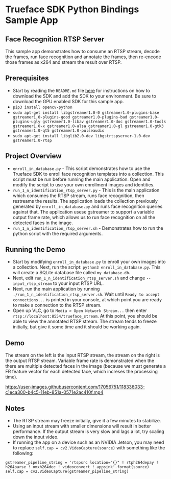 # Trueface SDK Python Bindings Sample App
## Face Recognition RTSP Server
This sample app demonstrates how to consume an RTSP stream, decode the frames, run face recognition and annotate the frames, then re-encode those frames as x264 and stream the result over RTSP.

## Prerequisites
- Start by reading the `README.md` file [here](../README.md) for instructions on how to download the SDK and add the SDK to your environment.
Be sure to download the GPU enabled SDK for this sample app.
- `pip3 install opencv-python`
- `sudo apt-get install libgstreamer1.0-0 gstreamer1.0-plugins-base gstreamer1.0-plugins-good gstreamer1.0-plugins-bad gstreamer1.0-plugins-ugly gstreamer1.0-libav gstreamer1.0-doc gstreamer1.0-tools gstreamer1.0-x gstreamer1.0-alsa gstreamer1.0-gl gstreamer1.0-gtk3 gstreamer1.0-qt5 gstreamer1.0-pulseaudio`
- `sudo apt-get install libglib2.0-dev libgstrtspserver-1.0-dev gstreamer1.0-rtsp`

## Project Overview
- `enroll_in_database.py` - This script demonstrates how to use the Trueface SDK to enroll face recognition templates into a collection. 
This script must be run before running the main application. Open and modify the script to use your own enrollment images and identities.
- `run_1_n_identification_rtsp_server.py` - This is the main application which consumes the RTSP stream, runs face recognition, then restreams the results. 
The application loads the collection previously generated by `enroll_in_database.py` and runs face recognition queries against that. The application usese gstreamer to support a variable output frame rate, which allows us to run face recognition on all the detected faces in the image. 
- `run_1_n_identification_rtsp_server.sh` - Demonstrates how to run the python script with the required arguments. 

## Running the Demo
- Start by modifying `enroll_in_database.py` to enroll your own images into a collection. Next, run the script: `python3 enroll_in_database.py`. This will create a SQLite database file called `my_database.db`.
- Next, edit `run_1_n_identification_rtsp_server.sh` and change `--input_rtsp_stream` to your input RTSP URL.
- Next, run the main application by running `./run_1_n_identification_rtsp_server.sh`. Wait until `Ready to accept connections...` is printed in your console, at which point you are ready to make a connection to the RTSP stream.
- Open up VLC, go to `Media > Open Network Stream...` then enter `rtsp://localhost:8554/trueface_stream`. At this point, you should be able to view the annotated RTSP stream. The stream tends to freeze initially, but give it some time and it should be working again.  

## Demo
The stream on the left is the input RTSP stream, the stream on the right is the output RTSP stream.
Variable frame rate is demonstrated when the there are multiple detected faces in the image (because we must generate a FR feature vector for each detected face, which increses the processing time). 

https://user-images.githubusercontent.com/17056751/118336033-c1eca300-b4c5-11eb-851a-0571e2ac410f.mp4



## Notes
- The RTSP stream may freeze initially, give it a few minutes to stabilize.
- Using an input stream with smaller dimensions will result in better performance. If the output stream is very slow and lags a lot, try scaling down the input video.
- If running the app on a device such as an NVIDIA Jetson, you may need to replace `self.cap = cv2.VideoCapture(source)` with something like the following:
```
gstreamer_pipeline_string = 'rtspsrc location="{}" ! rtph264depay ! h264parse ! omxh264dec ! videoconvert ! appsink'.format(source)
self.cap = cv2.VideoCapture(gstreamer_pipeline_string)
```